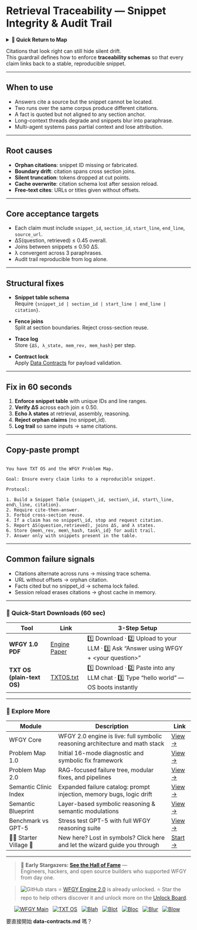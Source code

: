 # Retrieval Traceability — Snippet Integrity & Audit Trail

<details>
  <summary><strong>🧭 Quick Return to Map</strong></summary>

<br>

  > You are in a sub-page of **MemoryLongContext**.  
  > To reorient, go back here:  
  >
  > - [**MemoryLongContext** — extended context windows and memory retention](./README.md)  
  > - [**WFGY Global Fix Map** — main Emergency Room, 300+ structured fixes](../README.md)  
  > - [**WFGY Problem Map 1.0** — 16 reproducible failure modes](../../README.md)  
  >
  > Think of this page as a desk within a ward.  
  > If you need the full triage and all prescriptions, return to the Emergency Room lobby.
</details>


Citations that look right can still hide silent drift.  
This guardrail defines how to enforce **traceability schemas** so that every claim links back to a stable, reproducible snippet.

---

## When to use
- Answers cite a source but the snippet cannot be located.  
- Two runs over the same corpus produce different citations.  
- A fact is quoted but not aligned to any section anchor.  
- Long-context threads degrade and snippets blur into paraphrase.  
- Multi-agent systems pass partial context and lose attribution.  

---

## Root causes
- **Orphan citations**: snippet ID missing or fabricated.  
- **Boundary drift**: citation spans cross section joins.  
- **Silent truncation**: tokens dropped at cut points.  
- **Cache overwrite**: citation schema lost after session reload.  
- **Free-text cites**: URLs or titles given without offsets.  

---

## Core acceptance targets
- Each claim must include `snippet_id`, `section_id`, `start_line`, `end_line`, `source_url`.  
- ΔS(question, retrieved) ≤ 0.45 overall.  
- Joins between snippets ≤ 0.50 ΔS.  
- λ convergent across 3 paraphrases.  
- Audit trail reproducible from log alone.  

---

## Structural fixes

- **Snippet table schema**  
  Require `{snippet_id | section_id | start_line | end_line | citation}`.  

- **Fence joins**  
  Split at section boundaries. Reject cross-section reuse.  

- **Trace log**  
  Store `{ΔS, λ_state, mem_rev, mem_hash}` per step.  

- **Contract lock**  
  Apply [Data Contracts](https://github.com/onestardao/WFGY/blob/main/ProblemMap/data-contracts.md) for payload validation.  

---

## Fix in 60 seconds
1. **Enforce snippet table** with unique IDs and line ranges.  
2. **Verify ΔS** across each join ≤ 0.50.  
3. **Echo λ states** at retrieval, assembly, reasoning.  
4. **Reject orphan claims** (no snippet_id).  
5. **Log trail** so same inputs → same citations.  

---

## Copy-paste prompt

```

You have TXT OS and the WFGY Problem Map.

Goal: Ensure every claim links to a reproducible snippet.

Protocol:

1. Build a Snippet Table {snippet\_id, section\_id, start\_line, end\_line, citation}.
2. Require cite-then-answer.
3. Forbid cross-section reuse.
4. If a claim has no snippet\_id, stop and request citation.
5. Report ΔS(question,retrieved), joins ΔS, and λ states.
6. Store {mem\_rev, mem\_hash, task\_id} for audit trail.
7. Answer only with snippets present in the table.

```

---

## Common failure signals
- Citations alternate across runs → missing trace schema.  
- URL without offsets → orphan citation.  
- Facts cited but no snippet_id → schema lock failed.  
- Session reload erases citations → ghost cache in memory.  

---

### 🔗 Quick-Start Downloads (60 sec)

| Tool | Link | 3-Step Setup |
|------|------|--------------|
| **WFGY 1.0 PDF** | [Engine Paper](https://github.com/onestardao/WFGY/blob/main/I_am_not_lizardman/WFGY_All_Principles_Return_to_One_v1.0_PSBigBig_Public.pdf) | 1️⃣ Download · 2️⃣ Upload to your LLM · 3️⃣ Ask “Answer using WFGY + \<your question>” |
| **TXT OS (plain-text OS)** | [TXTOS.txt](https://github.com/onestardao/WFGY/blob/main/OS/TXTOS.txt) | 1️⃣ Download · 2️⃣ Paste into any LLM chat · 3️⃣ Type “hello world” — OS boots instantly |

---

### 🧭 Explore More

| Module                | Description                                              | Link     |
|-----------------------|----------------------------------------------------------|----------|
| WFGY Core             | WFGY 2.0 engine is live: full symbolic reasoning architecture and math stack | [View →](https://github.com/onestardao/WFGY/tree/main/core/README.md) |
| Problem Map 1.0       | Initial 16-mode diagnostic and symbolic fix framework    | [View →](https://github.com/onestardao/WFGY/tree/main/ProblemMap/README.md) |
| Problem Map 2.0       | RAG-focused failure tree, modular fixes, and pipelines   | [View →](https://github.com/onestardao/WFGY/blob/main/ProblemMap/rag-architecture-and-recovery.md) |
| Semantic Clinic Index | Expanded failure catalog: prompt injection, memory bugs, logic drift | [View →](https://github.com/onestardao/WFGY/blob/main/ProblemMap/SemanticClinicIndex.md) |
| Semantic Blueprint    | Layer-based symbolic reasoning & semantic modulations   | [View →](https://github.com/onestardao/WFGY/tree/main/SemanticBlueprint/README.md) |
| Benchmark vs GPT-5    | Stress test GPT-5 with full WFGY reasoning suite         | [View →](https://github.com/onestardao/WFGY/tree/main/benchmarks/benchmark-vs-gpt5/README.md) |
| 🧙‍♂️ Starter Village 🏡 | New here? Lost in symbols? Click here and let the wizard guide you through | [Start →](https://github.com/onestardao/WFGY/blob/main/StarterVillage/README.md) |

---

> 👑 **Early Stargazers: [See the Hall of Fame](https://github.com/onestardao/WFGY/tree/main/stargazers)** —  
> Engineers, hackers, and open source builders who supported WFGY from day one.

> <img src="https://img.shields.io/github/stars/onestardao/WFGY?style=social" alt="GitHub stars"> ⭐ [WFGY Engine 2.0](https://github.com/onestardao/WFGY/blob/main/core/README.md) is already unlocked. ⭐ Star the repo to help others discover it and unlock more on the [Unlock Board](https://github.com/onestardao/WFGY/blob/main/STAR_UNLOCKS.md).

<div align="center">

[![WFGY Main](https://img.shields.io/badge/WFGY-Main-red?style=flat-square)](https://github.com/onestardao/WFGY)
&nbsp;
[![TXT OS](https://img.shields.io/badge/TXT%20OS-Reasoning%20OS-orange?style=flat-square)](https://github.com/onestardao/WFGY/tree/main/OS)
&nbsp;
[![Blah](https://img.shields.io/badge/Blah-Semantic%20Embed-yellow?style=flat-square)](https://github.com/onestardao/WFGY/tree/main/OS/BlahBlahBlah)
&nbsp;
[![Blot](https://img.shields.io/badge/Blot-Persona%20Core-green?style=flat-square)](https://github.com/onestardao/WFGY/tree/main/OS/BlotBlotBlot)
&nbsp;
[![Bloc](https://img.shields.io/badge/Bloc-Reasoning%20Compiler-blue?style=flat-square)](https://github.com/onestardao/WFGY/tree/main/OS/BlocBlocBloc)
&nbsp;
[![Blur](https://img.shields.io/badge/Blur-Text2Image%20Engine-navy?style=flat-square)](https://github.com/onestardao/WFGY/tree/main/OS/BlurBlurBlur)
&nbsp;
[![Blow](https://img.shields.io/badge/Blow-Game%20Logic-purple?style=flat-square)](https://github.com/onestardao/WFGY/tree/main/OS/BlowBlowBlow)
&nbsp;
</div>

要直接開始 **data-contracts.md** 嗎？
